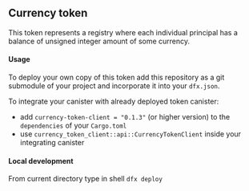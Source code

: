 ## Currency token

This token represents a registry where each individual principal has a balance of unsigned integer amount of some
currency.

#### Usage

To deploy your own copy of this token add this repository as a git submodule of your project and incorporate it into
your `dfx.json`.

To integrate your canister with already deployed token canister:

* add `currency-token-client = "0.1.3"` (or higher version) to the `dependencies` of your `Cargo.toml`
* use `currency_token_client::api::CurrencyTokenClient` inside your integrating canister

#### Local development

From current directory type in shell `dfx deploy`